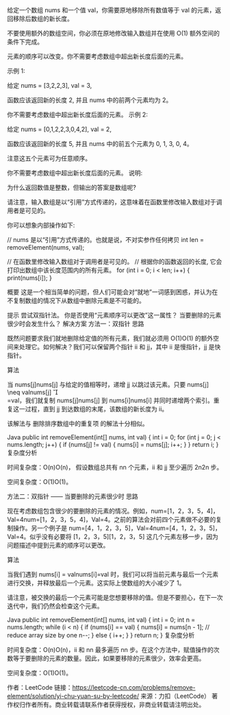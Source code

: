 给定一个数组 nums 和一个值 val，你需要原地移除所有数值等于 val 的元素，返回移除后数组的新长度。

不要使用额外的数组空间，你必须在原地修改输入数组并在使用 O(1) 额外空间的条件下完成。

元素的顺序可以改变。你不需要考虑数组中超出新长度后面的元素。

示例 1:

给定 nums = [3,2,2,3], val = 3,

函数应该返回新的长度 2, 并且 nums 中的前两个元素均为 2。

你不需要考虑数组中超出新长度后面的元素。
示例 2:

给定 nums = [0,1,2,2,3,0,4,2], val = 2,

函数应该返回新的长度 5, 并且 nums 中的前五个元素为 0, 1, 3, 0, 4。

注意这五个元素可为任意顺序。

你不需要考虑数组中超出新长度后面的元素。
说明:

为什么返回数值是整数，但输出的答案是数组呢?

请注意，输入数组是以“引用”方式传递的，这意味着在函数里修改输入数组对于调用者是可见的。

你可以想象内部操作如下:

// nums 是以“引用”方式传递的。也就是说，不对实参作任何拷贝
int len = removeElement(nums, val);

// 在函数里修改输入数组对于调用者是可见的。
// 根据你的函数返回的长度, 它会打印出数组中该长度范围内的所有元素。
for (int i = 0; i < len; i++) {
    print(nums[i]);
}


概要
这是一个相当简单的问题，但人们可能会对“就地”一词感到困惑，并认为在不复制数组的情况下从数组中删除元素是不可能的。

提示
尝试双指针法。
你是否使用“元素顺序可以更改”这一属性？
当要删除的元素很少时会发生什么？
解决方案
方法一：双指针
思路

既然问题要求我们就地删除给定值的所有元素，我们就必须用 O(1)O(1) 的额外空间来处理它。如何解决？我们可以保留两个指针 ii 和 jj，其中 ii 是慢指针，jj 是快指针。

算法

当 nums[j]nums[j] 与给定的值相等时，递增 jj 以跳过该元素。只要 nums[j] \neq valnums[j] 

​	
 =val，我们就复制 nums[j]nums[j] 到 nums[i]nums[i] 并同时递增两个索引。重复这一过程，直到 jj 到达数组的末尾，该数组的新长度为 ii。

该解法与 删除排序数组中的重复项 的解法十分相似。

Java
public int removeElement(int[] nums, int val) {
    int i = 0;
    for (int j = 0; j < nums.length; j++) {
        if (nums[j] != val) {
            nums[i] = nums[j];
            i++;
        }
    }
    return i;
}
复杂度分析

时间复杂度：O(n)O(n)，
假设数组总共有 nn 个元素，ii 和 jj 至少遍历 2n2n 步。

空间复杂度：O(1)O(1)。

方法二：双指针 —— 当要删除的元素很少时
思路

现在考虑数组包含很少的要删除的元素的情况。例如，num=[1，2，3，5，4]，Val=4num=[1，2，3，5，4]，Val=4。之前的算法会对前四个元素做不必要的复制操作。另一个例子是 num=[4，1，2，3，5]，Val=4num=[4，1，2，3，5]，Val=4。似乎没有必要将 [1，2，3，5][1，2，3，5] 这几个元素左移一步，因为问题描述中提到元素的顺序可以更改。

算法

当我们遇到 nums[i] = valnums[i]=val 时，我们可以将当前元素与最后一个元素进行交换，并释放最后一个元素。这实际上使数组的大小减少了 1。

请注意，被交换的最后一个元素可能是您想要移除的值。但是不要担心，在下一次迭代中，我们仍然会检查这个元素。

Java
public int removeElement(int[] nums, int val) {
    int i = 0;
    int n = nums.length;
    while (i < n) {
        if (nums[i] == val) {
            nums[i] = nums[n - 1];
            // reduce array size by one
            n--;
        } else {
            i++;
        }
    }
    return n;
}
复杂度分析

时间复杂度：O(n)O(n)，ii 和 nn 最多遍历 nn 步。在这个方法中，赋值操作的次数等于要删除的元素的数量。因此，如果要移除的元素很少，效率会更高。

空间复杂度：O(1)O(1)。

作者：LeetCode
链接：https://leetcode-cn.com/problems/remove-element/solution/yi-chu-yuan-su-by-leetcode/
来源：力扣（LeetCode）
著作权归作者所有。商业转载请联系作者获得授权，非商业转载请注明出处。